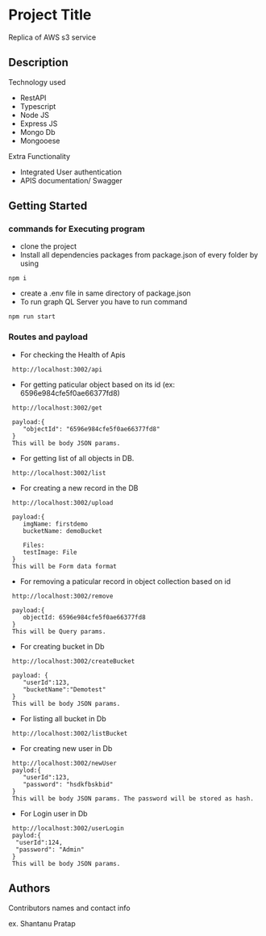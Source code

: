# Project Title

Replica of AWS s3 service 

## Description

Technology used
* RestAPI
* Typescript
* Node JS
* Express JS
* Mongo Db
* Mongooese


Extra Functionality
* Integrated User authentication
* APIS documentation/ Swagger

## Getting Started


### commands for Executing program

* clone the project
* Install all dependencies packages from package.json of every folder by using
```
npm i
```
* create a .env file in same directory of package.json
* To run graph QL Server you have to run command
```
npm run start
```

### Routes and payload

* For checking the Health of Apis
```
 http://localhost:3002/api
```
* For getting paticular object based on its id (ex: 6596e984cfe5f0ae66377fd8)
```
 http://localhost:3002/get

 payload:{
    "objectId": "6596e984cfe5f0ae66377fd8"
 } 
 This will be body JSON params.
```

* For getting list of all objects in DB.
```
 http://localhost:3002/list
```

* For creating a new record in the DB
```
 http://localhost:3002/upload

 payload:{
    imgName: firstdemo
    bucketName: demoBucket

    Files:
    testImage: File
 }
 This will be Form data format
```

* For removing a paticular record in object collection based on id
```
 http://localhost:3002/remove

 payload:{
    objectId: 6596e984cfe5f0ae66377fd8
 }
 This will be Query params.
```

* For creating bucket in Db
```
 http://localhost:3002/createBucket

 payload: {
    "userId":123,
    "bucketName":"Demotest"
 }
 This will be body JSON params.
```

* For listing all bucket in Db
```
 http://localhost:3002/listBucket
```

* For creating new user in Db
```
 http://localhost:3002/newUser
 paylod:{
    "userId":123,
    "password": "hsdkfbskbid"
 }
 This will be body JSON params. The password will be stored as hash.
```

* For Login user in Db
```
 http://localhost:3002/userLogin
 paylod:{
  "userId":124,
  "password": "Admin"
 }
 This will be body JSON params.
```


## 




## Authors

Contributors names and contact info

ex. Shantanu Pratap  



